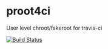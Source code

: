 # proot4ci

User level chroot/fakeroot for travis-ci

[![Build Status](https://api.travis-ci.org/TortugaLabs/proot4ci.png?branch=master)](https://travis-ci.org/TortugaLabs/proot4ci)


